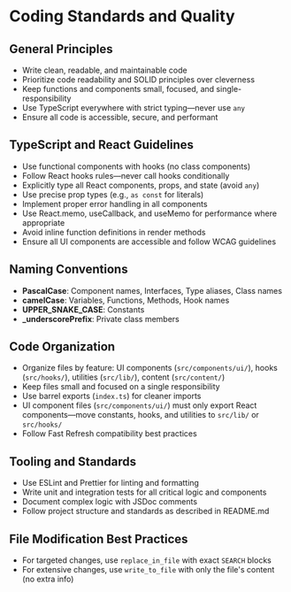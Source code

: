 # Coding Standards and Quality

## General Principles

- Write clean, readable, and maintainable code
- Prioritize code readability and SOLID principles over cleverness
- Keep functions and components small, focused, and single-responsibility
- Use TypeScript everywhere with strict typing—never use `any`
- Ensure all code is accessible, secure, and performant

## TypeScript and React Guidelines

- Use functional components with hooks (no class components)
- Follow React hooks rules—never call hooks conditionally
- Explicitly type all React components, props, and state (avoid `any`)
- Use precise prop types (e.g., `as const` for literals)
- Implement proper error handling in all components
- Use React.memo, useCallback, and useMemo for performance where appropriate
- Avoid inline function definitions in render methods
- Ensure all UI components are accessible and follow WCAG guidelines

## Naming Conventions

- **PascalCase**: Component names, Interfaces, Type aliases, Class names
- **camelCase**: Variables, Functions, Methods, Hook names
- **UPPER_SNAKE_CASE**: Constants
- **_underscorePrefix**: Private class members

## Code Organization

- Organize files by feature: UI components (`src/components/ui/`), hooks (`src/hooks/`), utilities (`src/lib/`), content (`src/content/`)
- Keep files small and focused on a single responsibility
- Use barrel exports (`index.ts`) for cleaner imports
- UI component files (`src/components/ui/`) must only export React components—move constants, hooks, and utilities to `src/lib/` or `src/hooks/`
- Follow Fast Refresh compatibility best practices

## Tooling and Standards

- Use ESLint and Prettier for linting and formatting
- Write unit and integration tests for all critical logic and components
- Document complex logic with JSDoc comments
- Follow project structure and standards as described in README.md

## File Modification Best Practices

- For targeted changes, use `replace_in_file` with exact `SEARCH` blocks
- For extensive changes, use `write_to_file` with only the file's content (no extra info)
